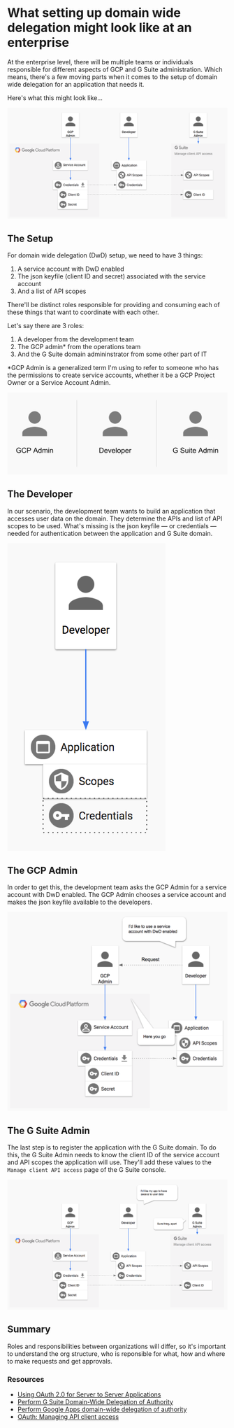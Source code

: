 # What setting up domain wide delegation might look like at an enterprise

At the enterprise level, there will be multiple teams or individuals responsible for different aspects of GCP and G Suite administration. Which means, there's a few moving parts when it comes to the setup of domain wide delegation for an application that needs it.

Here's what this might look like...

![complete]

## The Setup

For domain wide delegation (DwD) setup, we need to have 3 things:

1. A service account with DwD enabled
2. The json keyfile (client ID and secret) associated with the service account
3. And a list of API scopes

There'll be distinct roles responsible for providing and consuming each of these things that want to coordinate with each other. 

Let's say there are 3 roles: 

1. A developer from the development team
2. The GCP admin* from the operations team
3. And the G Suite domain admininstrator from some other part of IT

*GCP Admin is a generalized term I'm using to refer to someone who has the permissions to create service accounts, whether it be a GCP Project Owner or a Service Account Admin.

![roles]

## The Developer

In our scenario, the development team wants to build an application that accesses user data on the domain. They determine the APIs and list of API scopes to be used. What's missing is the json keyfile — or credentials — needed for authentication between the application and G Suite domain. 

![app-scopes]

## The GCP Admin

In order to get this, the development team asks the GCP Admin for a service account with DwD enabled. The GCP Admin chooses a service account and makes the json keyfile available to the developers.

![service-account-request]

## The G Suite Admin

The last step is to register the application with the G Suite domain. To do this, the G Suite Admin needs to know the client ID of the service account and API scopes the application will use. They'll add these values to the `Manage client API access` page of the G Suite console.

![gsuite-admin]

## Summary

Roles and responsibilities between organizations will differ, so it's important to understand the org structure, who is reponsible for what, how and where to make requests and get approvals.

### Resources
* [Using OAuth 2.0 for Server to Server Applications](https://developers.google.com/identity/protocols/OAuth2ServiceAccount)
* [Perform G Suite Domain-Wide Delegation of Authority](https://developers.google.com/admin-sdk/directory/v1/guides/delegation)
* [Perform Google Apps domain-wide delegation of authority](https://developers.google.com/+/domains/authentication/delegation)
* [OAuth: Managing API client access](https://support.google.com/a/answer/162106?hl=en)

[roles]: img/roles.png
[app-scopes]: img/app_scopes.png
[service-account-request]: img/service_account_request.png
[gsuite-admin]: img/gsuite_admin.png
[complete]: img/complete.png